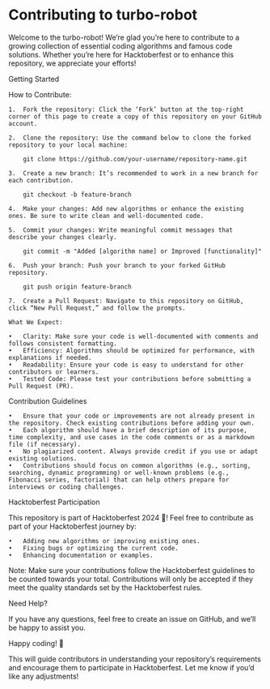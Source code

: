# Contributing to turbo-robot

Welcome to the turbo-robot! We’re glad you’re here to contribute to a growing collection of essential coding algorithms and famous code solutions. Whether you’re here for Hacktoberfest or to enhance this repository, we appreciate your efforts!

Getting Started

How to Contribute:

	1.	Fork the repository: Click the ‘Fork’ button at the top-right corner of this page to create a copy of this repository on your GitHub account.

	2.	Clone the repository: Use the command below to clone the forked repository to your local machine:

        git clone https://github.com/your-username/repository-name.git

    3.  Create a new branch: It’s recommended to work in a new branch for each contribution.

        git checkout -b feature-branch

    4.  Make your changes: Add new algorithms or enhance the existing ones. Be sure to write clean and well-documented code.

	5.	Commit your changes: Write meaningful commit messages that describe your changes clearly.

        git commit -m "Added [algorithm name] or Improved [functionality]"

    6.  Push your branch: Push your branch to your forked GitHub repository.
    
        git push origin feature-branch

    7.	Create a Pull Request: Navigate to this repository on GitHub, click “New Pull Request,” and follow the prompts.

    What We Expect:

	•	Clarity: Make sure your code is well-documented with comments and follows consistent formatting.
	•	Efficiency: Algorithms should be optimized for performance, with explanations if needed.
	•	Readability: Ensure your code is easy to understand for other contributors or learners.
	•	Tested Code: Please test your contributions before submitting a Pull Request (PR).

Contribution Guidelines

	•	Ensure that your code or improvements are not already present in the repository. Check existing contributions before adding your own.
	•	Each algorithm should have a brief description of its purpose, time complexity, and use cases in the code comments or as a markdown file (if necessary).
	•	No plagiarized content. Always provide credit if you use or adapt existing solutions.
	•	Contributions should focus on common algorithms (e.g., sorting, searching, dynamic programming) or well-known problems (e.g., Fibonacci series, factorial) that can help others prepare for interviews or coding challenges.

Hacktoberfest Participation

This repository is part of Hacktoberfest 2024 🎉! Feel free to contribute as part of your Hacktoberfest journey by:

	•	Adding new algorithms or improving existing ones.
	•	Fixing bugs or optimizing the current code.
	•	Enhancing documentation or examples.

Note: Make sure your contributions follow the Hacktoberfest guidelines to be counted towards your total. Contributions will only be accepted if they meet the quality standards set by the Hacktoberfest rules.


Need Help?

If you have any questions, feel free to create an issue on GitHub, and we’ll be happy to assist you.

Happy coding! 🚀

This will guide contributors in understanding your repository’s requirements and encourage them to participate in Hacktoberfest. Let me know if you’d like any adjustments!
